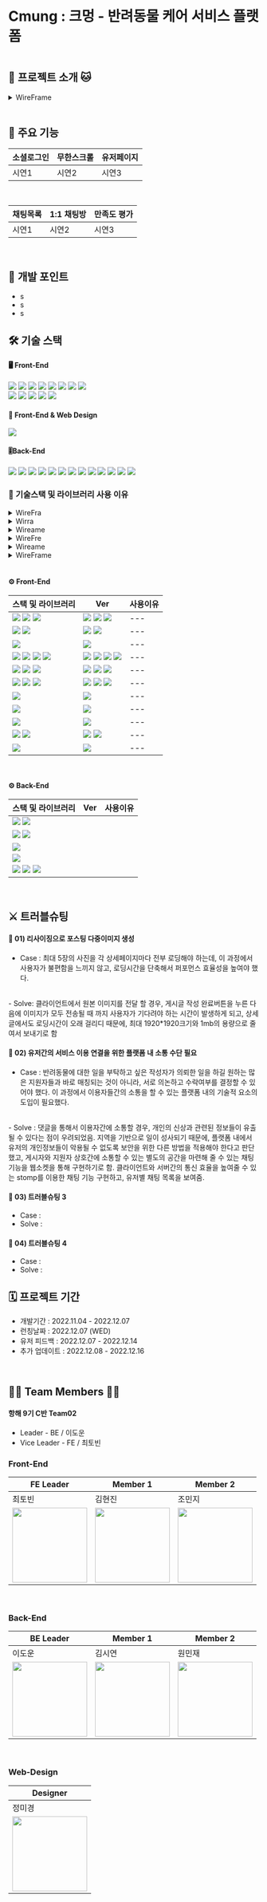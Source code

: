 # Cmung : 크멍 - 반려동물 케어 서비스 플랫폼

![]()  <br/>
## 🐶 프로젝트 소개 🐱
<details>
<summary>WireFrame</summary>
<div markdown="1">       

![](https://auberosee.notion.site/image/https%3A%2F%2Fs3-us-west-2.amazonaws.com%2Fsecure.notion-static.com%2F2d485701-a5c3-4775-b17e-07a3b8a566f6%2FGroup_92.png?table=block&id=a6aba688-5b29-47e9-9d6d-954ef0fc1852&spaceId=5c714921-48ac-4f28-adf7-bc2ef118cfb6&width=2000&userId=&cache=v2)
![](https://auberosee.notion.site/image/https%3A%2F%2Fs3-us-west-2.amazonaws.com%2Fsecure.notion-static.com%2F93ab93fa-37c4-4188-9b03-55802f6abc18%2FGroup_90.png?table=block&id=99b0ad57-1ee1-4eab-b0cc-9141633c9fde&spaceId=5c714921-48ac-4f28-adf7-bc2ef118cfb6&width=2000&userId=&cache=v2)
![](https://auberosee.notion.site/image/https%3A%2F%2Fs3-us-west-2.amazonaws.com%2Fsecure.notion-static.com%2F11f344b6-a6b1-490c-aef4-f634359eb7f0%2FGroup_91.png?table=block&id=a7ace84b-6c82-44e7-8c3e-d0f4cfbe7467&spaceId=5c714921-48ac-4f28-adf7-bc2ef118cfb6&width=2000&userId=&cache=v2)
![](https://auberosee.notion.site/image/https%3A%2F%2Fs3-us-west-2.amazonaws.com%2Fsecure.notion-static.com%2Fe02a8647-9457-4e84-940d-d00b63f2092f%2FGroup_89.png?table=block&id=b88ad5f7-1c2d-4f28-8744-06abccb5226e&spaceId=5c714921-48ac-4f28-adf7-bc2ef118cfb6&width=2000&userId=&cache=v2)
![](https://auberosee.notion.site/image/https%3A%2F%2Fs3-us-west-2.amazonaws.com%2Fsecure.notion-static.com%2F82c1317d-8978-426f-8339-ef1c26454f56%2FGroup_88.png?table=block&id=524fb72a-d5e2-48f2-9459-4f7521e4dd04&spaceId=5c714921-48ac-4f28-adf7-bc2ef118cfb6&width=2000&userId=&cache=v2)
![](https://auberosee.notion.site/image/https%3A%2F%2Fs3-us-west-2.amazonaws.com%2Fsecure.notion-static.com%2Fd54203b8-7927-4887-991c-3252277dbe31%2FGroup_87.png?table=block&id=0ade5b5a-2c5c-4299-a5e9-42996e78eb02&spaceId=5c714921-48ac-4f28-adf7-bc2ef118cfb6&width=2000&userId=&cache=v2)

</div>
</details>


<br/>

## 🎯 주요 기능
<!-- ![]() -->
|소셜로그인|무한스크롤|유저페이지|
|------|---|---|
|시연1|시연2|시연3|
<br/>

|채팅목록|1:1 채팅방|만족도 평가|
|------|---|---|
|시연1|시연2|시연3|
<br/>


## 📢 개발 포인트
<!-- ![]() -->
- s
- s
- s 

## 🛠️ 기술 스택
<!-- ![]() -->
#### 🖥️ Front-End

<img src="https://img.shields.io/badge/JavaScript-F7DF1E?style=for-the-badge&logo=JavaScript&logoColor=black"/></a> <img src="https://img.shields.io/badge/React-61DAFB?style=for-the-badge&logo=React&logoColor=black"/></a> <img src="https://img.shields.io/badge/Create%20React%20App-09D3AC?style=for-the-badge&logo=Create%20React%20App&logoColor=white"/></a> <img src="https://img.shields.io/badge/React%20Router-CA4245?style=for-the-badge&logo=React%20Router&logoColor=white"/></a> <img src="https://img.shields.io/badge/React%20Redux-0088CC?style=for-the-badge&logo=Redux&logoColor=white"/></a> <img src="https://img.shields.io/badge/Redux-764ABC?style=for-the-badge&logo=Redux&logoColor=white"/></a> <img src="https://img.shields.io/badge/Redux.js%20Toolkit-4000BF?style=for-the-badge&logo=Redux&logoColor=white"/></a> <img src="https://img.shields.io/badge/Axios-5A29E4?style=for-the-badge&logo=Axios&logoColor=white"/></a>  
<img src="https://img.shields.io/badge/styled%20components-DB7093?style=for-the-badge&logo=styled%20components&logoColor=white"/></a> <img src="https://img.shields.io/badge/React%20BootStrap-7952B3?style=for-the-badge&logo=BootStrap&logoColor=white"/></a> <img src="https://img.shields.io/badge/React%20Intersection%20Observer-68BC71?style=for-the-badge&logo=React&logoColor=white"/></a> <img src="https://img.shields.io/badge/.ENV-ECD53F?style=for-the-badge&logo=.ENV&logoColor=white"/></a>  <img src="https://img.shields.io/badge/Vercel-000000?style=for-the-badge&logo=Vercel&logoColor=white">
<br/>

#### 🎨 Front-End & Web Design
<img src="https://img.shields.io/badge/Figma-F24E1E?style=for-the-badge&logo=Figma&logoColor=white"/></a>
<br/>

#### 🎚️Back-End
<img src="https://img.shields.io/badge/Java-F80000?style=for-the-badge&logo=Java&logoColor=white"/></a> <img src="https://img.shields.io/badge/Spring-6DB33F?style=for-the-badge&logo=Spring&logoColor=white"/></a> <img src="https://img.shields.io/badge/Spring%20Boot-6DB33F?style=for-the-badge&logo=Spring%20Boot&logoColor=white"/></a> <img src="https://img.shields.io/badge/Spring%20Security-6DB33F?style=for-the-badge&logo=Spring%20Security&logoColor=white"/></a>
<img src="https://img.shields.io/badge/JWT-FBBA00?style=for-the-badge&logo=JWT&logoColor=white"/></a> <img src="https://img.shields.io/badge/Auth0-EB5424?style=for-the-badge&logo=Auth0&logoColor=white"/></a> <img src="https://img.shields.io/badge/Stomp-66595C?style=for-the-badge&logo=Stomp&logoColor=white"/></a> <img src="https://img.shields.io/badge/MySQL-4479A1?style=for-the-badge&logo=MySQL&logoColor=white"/></a>
<img src="https://img.shields.io/badge/Amazon%20AWS-232F3E?style=for-the-badge&logo=Amazon%20AWS&logoColor=white"/></a> <img src="https://img.shields.io/badge/Amazon%20EC2-FF9900?style=for-the-badge&logo=Amazon%20EC2&logoColor=white"/></a> <img src="https://img.shields.io/badge/Amazon%20S3-569A31?style=for-the-badge&logo=Amazon%20S3&logoColor=white"/></a> <img src="https://img.shields.io/badge/Amazon%20RDS-527FFF?style=for-the-badge&logo=Amazon%20RDS&logoColor=white"/></a> <img src="https://img.shields.io/badge/restful%20API-1287B1?style=for-the-badge&logo=restful%20API&logoColor=white"/></a>
<br/>

### 📝 기술스택 및 라이브러리 사용 이유
<!-- ![]() -->
<details>
<summary>WireFra</summary>
<div markdown="1">

![](0)
</div>
</details>
<details>
<summary>Wirra</summary>
<div markdown="1">

![](0)
</div>
</details>
<details>
<summary>Wireame</summary>
<div markdown="1">

![](0)
</div>
</details>
<details>
<summary>WireFre</summary>
<div markdown="1">

![](0)
</div>
</details>
<details>
<summary>Wireame</summary>
<div markdown="1">

![](0)
</div>
</details>
<details>
<summary>WireFrame</summary>
<div markdown="1">

![](0)
</div>
</details>
<br/>


#### ⚙️ Front-End
|스택 및 라이브러리|Ver|사용이유|
|--------|---|---|
|<img src="https://img.shields.io/badge/JavaScript-F7DF1E?style=for-the-badge&logo=JavaScript&logoColor=black"></a> <img src="https://img.shields.io/badge/React-61DAFB?style=for-the-badge&logo=React&logoColor=black"></a> <img src="https://img.shields.io/badge/Create%20React%20App-52e0c4?style=for-the-badge&logo=Create%20React%20App&logoColor=black"></a>|<img src="https://img.shields.io/badge/ES6-E8E8E8?style=flat-square&logo=Vitess&logoColor=black"/></a> <img src="https://img.shields.io/badge/18.2.0-E8E8E8?style=flat-square&logo=Vitess&logoColor=black"/></a> <img src="https://img.shields.io/badge/5.0.1-E8E8E8?style=flat-square&logo=Vitess&logoColor=black"/></a>|---|
|<img src="https://img.shields.io/badge/ReactDOM-6fd4e9?style=for-the-badge&logo=React&logoColor=black"></a> <img src="https://img.shields.io/badge/React%20Router-CA4245?style=for-the-badge&logo=React%20Router&logoColor=white">|<img src="https://img.shields.io/badge/18.2.0-E8E8E8?style=flat-square&logo=Vitess&logoColor=black"/></a> <img src="https://img.shields.io/badge/6.4.3-E8E8E8?style=flat-square&logo=Vitess&logoColor=black"/></a>|---|
|<img src="https://img.shields.io/badge/React%20Cookie-e6be7f?style=for-the-badge&logo=Cookiecutter&logoColor=black">|<img src="https://img.shields.io/badge/4.1.1-E8E8E8?style=flat-square&logo=Vitess&logoColor=black"/></a>|---|
|<img src="https://img.shields.io/badge/React%20Redux-4a57bc?style=for-the-badge&logo=Redux&logoColor=white"></a> <img src="https://img.shields.io/badge/Redux-764ABC?style=for-the-badge&logo=Redux&logoColor=white"></a> <img src="https://img.shields.io/badge/Redux%20Toolkit-533287?style=for-the-badge&logo=Redux&logoColor=white"></a> <img src="https://img.shields.io/badge/Axios-5A29E4?style=for-the-badge&logo=Axios&logoColor=white">|<img src="https://img.shields.io/badge/8.0.4-E8E8E8?style=flat-square&logo=Vitess&logoColor=black"/></a> <img src="https://img.shields.io/badge/8.0.4-E8E8E8?style=flat-square&logo=Vitess&logoColor=black"/></a> <img src="https://img.shields.io/badge/1.8.6-E8E8E8?style=flat-square&logo=Vitess&logoColor=black"/></a> <img src="https://img.shields.io/badge/1.2.0-E8E8E8?style=flat-square&logo=Vitess&logoColor=black"/></a>|---|
|<img src="https://img.shields.io/badge/React%20Icons-0088CC?style=for-the-badge&logo=React&logoColor=white"></a> <img src="https://img.shields.io/badge/React%20Bootstrap-7952B3?style=for-the-badge&logo=Bootstrap&logoColor=white"></a> <img src="https://img.shields.io/badge/styled%20components-DB7093?style=for-the-badge&logo=styled-components&logoColor=white">|<img src="https://img.shields.io/badge/4.6.0-E8E8E8?style=flat-square&logo=Vitess&logoColor=black"/></a> <img src="https://img.shields.io/badge/2.6.0-E8E8E8?style=flat-square&logo=Vitess&logoColor=black"/></a> <img src="https://img.shields.io/badge/5.3.6-E8E8E8?style=flat-square&logo=Vitess&logoColor=black"/></a>|---|
|<img src="https://img.shields.io/badge/Websocket-E57000?style=for-the-badge&logo=Binance&logoColor=white"></a> <img src="https://img.shields.io/badge/Sock/Js%20Client-F5455C?style=for-the-badge&logo=Socket.io&logoColor=white"></a> <img src="https://img.shields.io/badge/WebStomp%20Client-41454A?style=for-the-badge&logo=Power%20Virtual%20Agents&logoColor=white">|<img src="https://img.shields.io/badge/1.0.34-E8E8E8?style=flat-square&logo=Vitess&logoColor=black"/></a> <img src="https://img.shields.io/badge/1.6.1-E8E8E8?style=flat-square&logo=Vitess&logoColor=black"/></a> <img src="https://img.shields.io/badge/1.2.6-E8E8E8?style=flat-square&logo=Vitess&logoColor=black"/></a>|---|
|<img src="https://img.shields.io/badge/Uuid-7fa9cf?style=for-the-badge&logo=SecurityScorecard&logoColor=white">|<img src="https://img.shields.io/badge/9.0.0-E8E8E8?style=flat-square&logo=Vitess&logoColor=black"/></a>|---|
|<img src="https://img.shields.io/badge/Browser%20Image%20Compression-56B366?style=for-the-badge&logo=ProtonVPN&logoColor=white">|<img src="https://img.shields.io/badge/2.0.0-E8E8E8?style=flat-square&logo=Vitess&logoColor=black"/></a>|---|
|<img src="https://img.shields.io/badge/PWA-5A0FC8?style=for-the-badge&logo=PWA&logoColor=white">|<img src="https://img.shields.io/badge/100.0.0.0-E8E8E8?style=flat-square&logo=Vitess&logoColor=black"/></a>|---|
|<img src="https://img.shields.io/badge/.ENV-ECD53F?style=for-the-badge&logo=.ENV&logoColor=black"></a> <img src="https://img.shields.io/badge/Vercel-000000?style=for-the-badge&logo=Vercel&logoColor=white">|<img src="https://img.shields.io/badge/10.1.0-E8E8E8?style=flat-square&logo=Vitess&logoColor=black"/></a> <img src="https://img.shields.io/badge/vercel%20CLI-E8E8E8?style=flat-square&logo=Vitess&logoColor=black"/></a>|---|
|<img src="https://img.shields.io/badge/Yarn-2C8EBB?style=for-the-badge&logo=Yarn&logoColor=white">|<img src="https://img.shields.io/badge/1.22.19-E8E8E8?style=flat-square&logo=Vitess&logoColor=black"/></a>|---|

<br/>

#### ⚙️ Back-End
|스택 및 라이브러리|Ver|사용이유|
|------|---|---|
|<img src="https://img.shields.io/badge/Spring%20Boot-6DB33F?style=for-the-badge&logo=Spring%20Boot&logoColor=white"/></a> <img src="https://img.shields.io/badge/Spring%20Security-6DB33F?style=for-the-badge&logo=Spring%20Security&logoColor=white"/></a>|||
|<img src="https://img.shields.io/badge/JWT-FBBA00?style=for-the-badge&logo=JWT&logoColor=white"/></a> <img src="https://img.shields.io/badge/Auth0-EB5424?style=for-the-badge&logo=Auth0&logoColor=white"/></a>|||
|<img src="https://img.shields.io/badge/MySQL-4479A1?style=for-the-badge&logo=MySQL&logoColor=white"/></a>|||
|<img src="https://img.shields.io/badge/Stomp-66595C?style=for-the-badge&logo=Stomp&logoColor=white"/></a>|||
|<img src="https://img.shields.io/badge/Amazon%20EC2-FF9900?style=for-the-badge&logo=Amazon%20EC2&logoColor=white"/></a> <img src="https://img.shields.io/badge/Amazon%20S3-569A31?style=for-the-badge&logo=Amazon%20S3&logoColor=white"/></a> <img src="https://img.shields.io/badge/Amazon%20RDS-527FFF?style=for-the-badge&logo=Amazon%20RDS&logoColor=white"/></a>|||
<br/>

## ⚔️ 트러블슈팅
<!-- ![]() -->
#### 🚀 01) 리사이징으로 포스팅 다중이미지 생성
- Case : 최대 5장의 사진을 각 상세페이지마다 전부 로딩해야 하는데, 이 과정에서 사용자가 불편함을 느끼지 않고, 로딩시간을 단축해서 퍼포먼스 효율성을 높여야 했다.
<br/>
- Solve: 클라이언트에서 원본 이미지를 전달 할 경우, 게시글 작성 완료버튼을 누른 다음에 이미지가 모두 전송될 때 까지 사용자가 기다려야 하는 시간이 발생하게 되고, 상세글에서도 로딩시간이 오래 걸리디 때문에, 최대 1920*1920크기와 1mb의 용량으로 줄여서 보내기로 함
<br/>

#### 🚀 02) 유저간의 서비스 이용 연결을 위한 플랫폼 내 소통 수단 필요
- Case : 반려동물에 대한 일을 부탁하고 싶은 작성자가 의뢰한 일을 하길 원하는 많은 지원자들과 바로 매칭되는 것이 아니라, 서로 의논하고 수락여부를 결정할 수 있어야 했다. 이 과정에서 이용자들간의 소통을 할 수 있는 플랫폼 내의 기술적 요소의 도입이 필요했다.
<br/>
- Solve : 댓글을 통해서 이용자간에 소통할 경우, 개인의 신상과 관련된 정보들이 유출될 수 있다는 점이 우려되었음. 지역을 기반으로 일이 성사되기 때문에, 플랫폼 내에서 유저의 개인정보들이 악용될 수 없도록 보안을 위한 다른 방법을 적용해야 한다고 판단했고, 게시자와 지원자 상호간에 소통할 수 있는 별도의 공간을 마련해 줄 수 있는 채팅기능을 웹소켓을 통해 구현하기로 함. 클라이언트와 서버간의 통신 효율을 높여줄 수 있는 stomp를 이용한 채팅 기능 구현하고, 유저별 채팅 목록을 보여줌.

#### 🚀 03) 트러블슈팅 3
- Case :
- Solve :

#### 🚀 04) 트러블슈팅 4
- Case :
- Solve :

## 🗓️ 프로젝트 기간
<!-- ![]() -->
* 개발기간 : 2022.11.04 - 2022.12.07
* 런칭날짜 : 2022.12.07 (WED)
* 유저 피드백 : 2022.12.07 - 2022.12.14
* 추가 업데이트 : 2022.12.08 - 2022.12.16
<br>

## 👩‍💻 Team Members 👨‍💻
<!-- ![]() -->
#### 항해 9기 C반 Team02
* Leader - BE / 이도운
* Vice Leader - FE / 최토빈
### Front-End
|FE Leader|Member 1|Member 2|
|------|---|---|
|최토빈|김현진|조민지|
|<img src="https://auberosee.notion.site/image/https%3A%2F%2Fs3-us-west-2.amazonaws.com%2Fsecure.notion-static.com%2F415e997d-fe79-454e-9c05-7a6059179d3e%2Fimage_89.png?id=b34e7261-bea1-44ee-bf08-c29bcdf444b4&table=block&spaceId=5c714921-48ac-4f28-adf7-bc2ef118cfb6&width=450&userId=&cache=v2" width="150" height="150"/>|<img src="https://auberosee.notion.site/image/https%3A%2F%2Fs3-us-west-2.amazonaws.com%2Fsecure.notion-static.com%2F3b33bfbf-270d-48a8-aa39-c026b972a506%2Fimage_90.png?id=1f73a88b-1480-4f64-af36-f02e98e3ab43&table=block&spaceId=5c714921-48ac-4f28-adf7-bc2ef118cfb6&width=450&userId=&cache=v2" width="150" height="150"/>|<img src="https://auberosee.notion.site/image/https%3A%2F%2Fs3-us-west-2.amazonaws.com%2Fsecure.notion-static.com%2F8f67dbde-f30d-4681-9982-0f1789b90d1f%2Fimage_91.png?id=2fc3ff0e-ebad-422c-998d-356977be5b90&table=block&spaceId=5c714921-48ac-4f28-adf7-bc2ef118cfb6&width=370&userId=&cache=v2" width="150" height="150"/>|
<br/>

### Back-End
|BE Leader|Member 1|Member 2|
|------|---|---|
|이도운|김시연|원민재|
|<img src="https://auberosee.notion.site/image/https%3A%2F%2Fs3-us-west-2.amazonaws.com%2Fsecure.notion-static.com%2Fcdd5c3ba-d7ad-4b2f-8f49-fbc41b0dd95d%2Fimage_97.png?id=a266ccd0-fe95-4f93-8aff-8c61533e48bb&table=block&spaceId=5c714921-48ac-4f28-adf7-bc2ef118cfb6&width=420&userId=&cache=v2" width="150" height="150"/>|<img src="https://auberosee.notion.site/image/https%3A%2F%2Fs3-us-west-2.amazonaws.com%2Fsecure.notion-static.com%2Ff195fb40-811c-4d42-b1bd-6b64bb86dca6%2Fimage_94.png?id=b616aaca-8053-403f-aa45-b78324f4066f&table=block&spaceId=5c714921-48ac-4f28-adf7-bc2ef118cfb6&width=400&userId=&cache=v2" width="150" height="150"/>|<img src="https://auberosee.notion.site/image/https%3A%2F%2Fs3-us-west-2.amazonaws.com%2Fsecure.notion-static.com%2Fbd635da3-9194-4b13-b4f0-185ead679378%2Fimage_93.png?id=03bcf0b6-f6cd-4024-9cd9-e7627d093a68&table=block&spaceId=5c714921-48ac-4f28-adf7-bc2ef118cfb6&width=400&userId=&cache=v2" width="150" height="150"/>|
<br/>

### Web-Design
|Designer|
|------|
|정미경|
|<img src="https://auberosee.notion.site/image/https%3A%2F%2Fs3-us-west-2.amazonaws.com%2Fsecure.notion-static.com%2Fe5211c3e-2d46-4f5d-a3cf-980baf87cca6%2Fimage_96.png?id=de14087f-0d3a-4667-8dcb-c51b566e45f2&table=block&spaceId=5c714921-48ac-4f28-adf7-bc2ef118cfb6&width=390&userId=&cache=v2" width="150" height="150"/>|
<br/>
